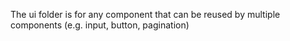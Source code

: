 The ui folder is for any component that can be reused by multiple components (e.g. input, button, pagination)